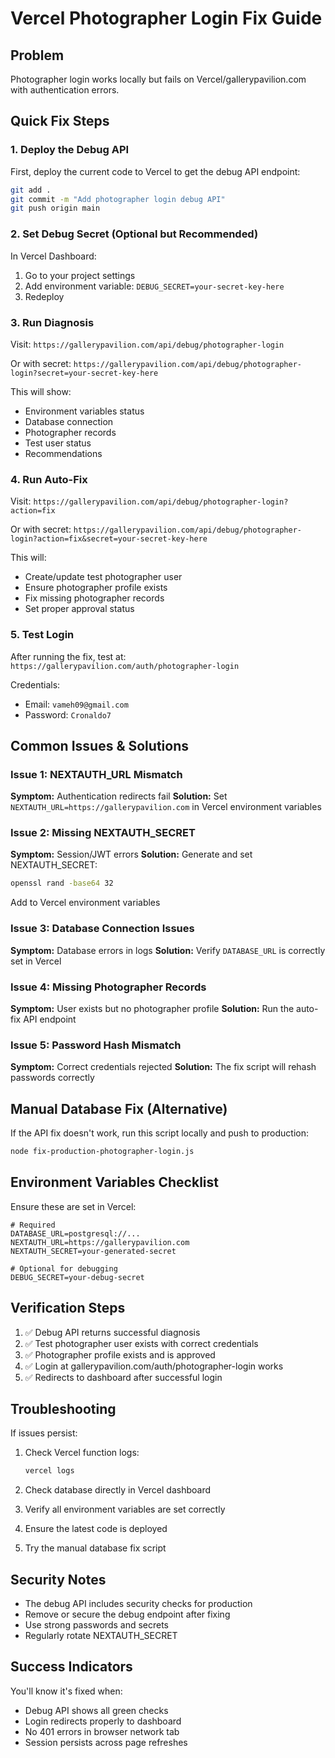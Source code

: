 # Vercel Photographer Login Fix Guide

## Problem
Photographer login works locally but fails on Vercel/gallerypavilion.com with authentication errors.

## Quick Fix Steps

### 1. Deploy the Debug API

First, deploy the current code to Vercel to get the debug API endpoint:

```bash
git add .
git commit -m "Add photographer login debug API"
git push origin main
```

### 2. Set Debug Secret (Optional but Recommended)

In Vercel Dashboard:
1. Go to your project settings
2. Add environment variable: `DEBUG_SECRET=your-secret-key-here`
3. Redeploy

### 3. Run Diagnosis

Visit: `https://gallerypavilion.com/api/debug/photographer-login`

Or with secret: `https://gallerypavilion.com/api/debug/photographer-login?secret=your-secret-key-here`

This will show:
- Environment variables status
- Database connection
- Photographer records
- Test user status
- Recommendations

### 4. Run Auto-Fix

Visit: `https://gallerypavilion.com/api/debug/photographer-login?action=fix`

Or with secret: `https://gallerypavilion.com/api/debug/photographer-login?action=fix&secret=your-secret-key-here`

This will:
- Create/update test photographer user
- Ensure photographer profile exists
- Fix missing photographer records
- Set proper approval status

### 5. Test Login

After running the fix, test at: `https://gallerypavilion.com/auth/photographer-login`

Credentials:
- Email: `vameh09@gmail.com`
- Password: `Cronaldo7`

## Common Issues & Solutions

### Issue 1: NEXTAUTH_URL Mismatch
**Symptom:** Authentication redirects fail
**Solution:** Set `NEXTAUTH_URL=https://gallerypavilion.com` in Vercel environment variables

### Issue 2: Missing NEXTAUTH_SECRET
**Symptom:** Session/JWT errors
**Solution:** Generate and set NEXTAUTH_SECRET:
```bash
openssl rand -base64 32
```
Add to Vercel environment variables

### Issue 3: Database Connection Issues
**Symptom:** Database errors in logs
**Solution:** Verify `DATABASE_URL` is correctly set in Vercel

### Issue 4: Missing Photographer Records
**Symptom:** User exists but no photographer profile
**Solution:** Run the auto-fix API endpoint

### Issue 5: Password Hash Mismatch
**Symptom:** Correct credentials rejected
**Solution:** The fix script will rehash passwords correctly

## Manual Database Fix (Alternative)

If the API fix doesn't work, run this script locally and push to production:

```bash
node fix-production-photographer-login.js
```

## Environment Variables Checklist

Ensure these are set in Vercel:

```env
# Required
DATABASE_URL=postgresql://...
NEXTAUTH_URL=https://gallerypavilion.com
NEXTAUTH_SECRET=your-generated-secret

# Optional for debugging
DEBUG_SECRET=your-debug-secret
```

## Verification Steps

1. ✅ Debug API returns successful diagnosis
2. ✅ Test photographer user exists with correct credentials
3. ✅ Photographer profile exists and is approved
4. ✅ Login at gallerypavilion.com/auth/photographer-login works
5. ✅ Redirects to dashboard after successful login

## Troubleshooting

If issues persist:

1. Check Vercel function logs:
   ```bash
   vercel logs
   ```

2. Check database directly in Vercel dashboard

3. Verify all environment variables are set correctly

4. Ensure the latest code is deployed

5. Try the manual database fix script

## Security Notes

- The debug API includes security checks for production
- Remove or secure the debug endpoint after fixing
- Use strong passwords and secrets
- Regularly rotate NEXTAUTH_SECRET

## Success Indicators

You'll know it's fixed when:
- Debug API shows all green checks
- Login redirects properly to dashboard
- No 401 errors in browser network tab
- Session persists across page refreshes